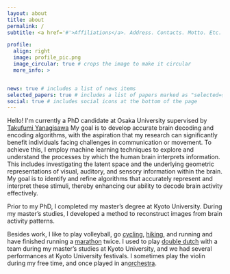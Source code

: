 ```yaml
---
layout: about
title: about
permalink: /
subtitle: <a href='#'>Affiliations</a>. Address. Contacts. Motto. Etc.

profile:
  align: right
  image: profile_pic.png
  image_circular: true # crops the image to make it circular
  more_info: >


news: true # includes a list of news items
selected_papers: true # includes a list of papers marked as "selected={true}"
social: true # includes social icons at the bottom of the page
---
```


Hello! I'm currently a PhD candidate at Osaka University supervised by [Takufumi Yanagisawa](https://cinet.jp/english/people/20161909/) My goal is to develop accurate brain decoding and encoding algorithms, with the aspiration that my research can significantly benefit individuals facing challenges in communication or movement. To achieve this, I employ machine learning techniques to explore and understand the processes by which the human brain interprets information. This includes investigating the latent space and the underlying geometric representations of visual, auditory, and sensory information within the brain. My goal is to identify and refine algorithms that accurately represent and interpret these stimuli, thereby enhancing our ability to decode brain activity effectively.

Prior to my PhD, I completed my master’s degree at Kyoto University. During my master’s studies, I developed a method to reconstruct images from brain activity patterns.

Besides work, I like to play volleyball, go [cycling](https://www.instagram.com/p/C0L8vqJyQOR/?utm_source=ig_web_copy_link&igsh=MzRlODBiNWFlZA==), [hiking](https://www.instagram.com/p/CzcGQ__SNOx/?utm_source=ig_web_copy_link&igsh=MzRlODBiNWFlZA==), and running and have finished running a [marathon](https://www.instagram.com/p/BpwTax1gE3F/?utm_source=ig_web_copy_link&igsh=MzRlODBiNWFlZA==) twice. I used to play [double dutch](https://www.instagram.com/p/B5FkZfdgJNk/?utm_source=ig_web_copy_link&igsh=MzRlODBiNWFlZA==) with a team during my master’s studies at Kyoto University, and we had several performances at Kyoto University festivals. I sometimes play the violin during my free time, and once played in an[orchestra](https://www.instagram.com/p/CM_hP3qgFA7/?utm_source=ig_web_copy_link&igsh=MzRlODBiNWFlZA==).


